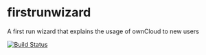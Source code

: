 firstrunwizard
==============

A first run wizard that explains the usage of ownCloud to new users

[![Build Status](https://travis-ci.org/owncloud/firstrunwizard.svg?branch=master)](https://travis-ci.org/owncloud/firstrunwizard)
